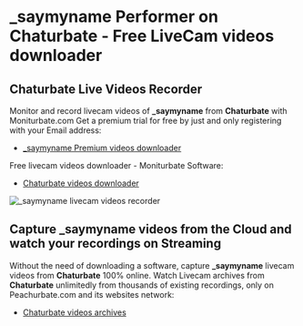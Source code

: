 # _saymyname Performer on Chaturbate - Free LiveCam videos downloader

## Chaturbate Live Videos Recorder

Monitor and record livecam videos of **_saymyname** from **Chaturbate** with Moniturbate.com
Get a premium trial for free by just and only registering with your Email address:
* [_saymyname Premium videos downloader](https://moniturbate.com/request-demo-licence-key.html)

Free livecam videos downloader - Moniturbate Software:
* [Chaturbate videos downloader](https://moniturbate.com/moniturbate-download-software.html)

![_saymyname livecam videos recorder](https://peachurnet.com/templates/moniturbate-software.png)


## Capture _saymyname videos from the Cloud and watch your recordings on Streaming

Without the need of downloading a software, capture **_saymyname** livecam videos from **Chaturbate** 100% online.
Watch Livecam archives from **Chaturbate** unlimitedly from thousands of existing recordings, only on Peachurbate.com and its websites network:
* [Chaturbate videos archives](https://peachurnet.com/)